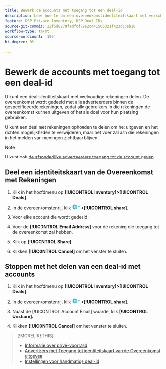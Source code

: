 ```yaml
---
title: Bewerk de accounts met toegang tot een deal-id
description: Leer hoe te om een overeenkomstidentiteitskaart met verschillende rekeningen te delen en op te houden te delen.
feature: DSP Private Inventory, DSP Deal IDs
source-git-commit: 22f5d8279fadfcf79e2cd41566321f423d63eb16
workflow-type: tm+mt
source-wordcount: '195'
ht-degree: 0%

---
```


# Bewerk de accounts met toegang tot een deal-id

U kunt een deal-identiteitskaart met veelvoudige rekeningen delen. De overeenkomst wordt gedeeld met alle adverteerders binnen de gespecificeerde rekeningen, zodat alle gebruikers in die rekeningen de overeenkomst kunnen uitgeven of het als doel voor hun plaatsing gebruiken.

U kunt een deal met rekeningen ophouden te delen om het uitgeven en het richten mogelijkheden te verwijderen, maar het voer zal aan die rekeningen in het melden van meningen zichtbaar blijven.

>[!NOTE]
>
> U kunt ook [de afzonderlijke adverteerders toegang tot de account geven](deal-id-edit-advertisers.md).

## Deel een identiteitskaart van de Overeenkomst met Rekeningen

1. Klik in het hoofdmenu op **[!UICONTROL Inventory]>[!UICONTROL Deals]**.

1. In de overeenkomstenrij, klik ![Menu Opties](/help/dsp/assets/options-menu.png) **>[!UICONTROL share]**.

1. Voor elke account die wordt gedeeld:

1. Voer de **[!UICONTROL Email Address]** voor de rekening die toegang tot de overeenkomst zal hebben.

1. Klik op **[!UICONTROL Share]**.

1. Klikken **[!UICONTROL Cancel]** om het venster te sluiten.

## Stoppen met het delen van een deal-id met accounts

1. Klik in het hoofdmenu op **[!UICONTROL Inventory]>[!UICONTROL Deals]**.

1. In de overeenkomstenrij, klik ![Menu Opties](/help/dsp/assets/options-menu.png) **>[!UICONTROL share]**.

1. Naast de [!UICONTROL Account Email] waarde, klik **[!UICONTROL Unshare].**

1. Klikken **[!UICONTROL Cancel]** om het venster te sluiten.

>[!MORELIKETHIS]
>
>* [Informatie over privé-voorraad](private-inventory-about.md)
>* [Advertisers met Toegang tot identiteitskaart van de Overeenkomst uitgeven](/help/dsp/inventory/deal-id-edit-advertisers.md)
>* [Instellingen voor handmatige deal-id](deal-id-settings.md)


